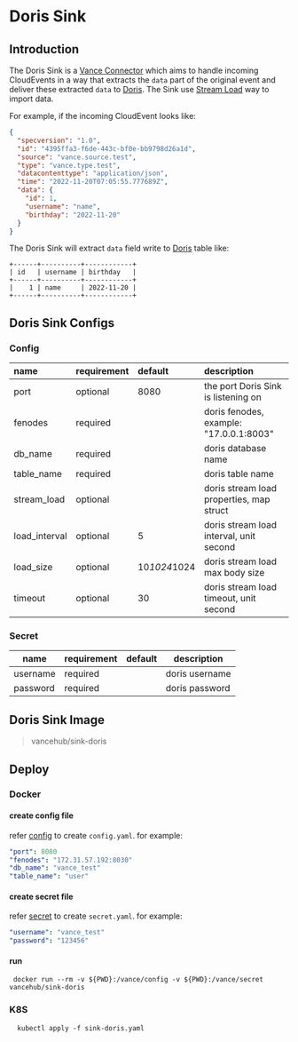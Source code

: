 # Doris Sink

## Introduction

The Doris Sink is a [Vance Connector][vc] which aims to handle incoming CloudEvents in a way that extracts the `data`
part of the original event and deliver these extracted `data` to [Doris][doris]. The Sink use [Stream Load][stream load]
way to import data.

For example, if the incoming CloudEvent looks like:

```json
{
  "specversion": "1.0",
  "id": "4395ffa3-f6de-443c-bf0e-bb9798d26a1d",
  "source": "vance.source.test",
  "type": "vance.type.test",
  "datacontenttype": "application/json",
  "time": "2022-11-20T07:05:55.777689Z",
  "data": {
    "id": 1,
    "username": "name",
    "birthday": "2022-11-20"
  }
}
```

The Doris Sink will extract `data` field write to [Doris][doris] table like:

```text
+------+----------+------------+
| id   | username | birthday   |
+------+----------+------------+
|    1 | name     | 2022-11-20 |
+------+----------+------------+
```

## Doris Sink Configs

### Config

| name          | requirement  | default       | description                               |
|:--------------|:-------------|:--------------|:------------------------------------------|
| port          | optional     | 8080          | the port Doris Sink is listening on       |
| fenodes       | required     |               | doris fenodes, example: "17.0.0.1:8003"   |
| db_name       | required     |               | doris database name                       |
| table_name    | required     |               | doris table name                          |
| stream_load   | optional     |               | doris stream load properties, map struct  |
| load_interval | optional     | 5             | doris stream load interval, unit second   |
| load_size     | optional     | 10*1024*1024  | doris stream load max body size           |
| timeout       | optional     | 30            | doris stream load timeout, unit second    |

### Secret

| name          | requirement | default  | description    |
|---------------|-------------|----------|----------------|
| username      | required    |          | doris username |
| password      | required    |          | doris password |

## Doris Sink Image

> vancehub/sink-doris

## Deploy

### Docker

#### create config file

refer [config](#Config) to create `config.yaml`. for example:

```yaml
"port": 8080
"fenodes": "172.31.57.192:8030"
"db_name": "vance_test"
"table_name": "user"
```

#### create secret file

refer [secret](#Secret) to create `secret.yaml`. for example:

```yaml
"username": "vance_test"
"password": "123456"
```

#### run

```shell
 docker run --rm -v ${PWD}:/vance/config -v ${PWD}:/vance/secret vancehub/sink-doris
```

### K8S

```shell
  kubectl apply -f sink-doris.yaml
```

[vc]: https://github.com/linkall-labs/vance-docs/blob/main/docs/concept.md
[doris]: https://doris.apache.org/docs/summary/basic-summary
[stream load]: https://doris.apache.org/docs/dev/data-operate/import/import-way/stream-load-manual/
